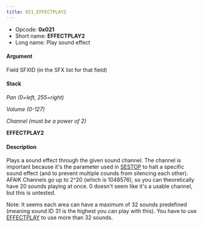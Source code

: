```yaml
---
title: 021_EFFECTPLAY2
---
```


-   Opcode: **0x021**
-   Short name: **EFFECTPLAY2**
-   Long name: Play sound effect

#### Argument

Field SFXID (in the SFX list for that field)

#### Stack

  
*Pan (0=left, 255=right)*

*Volume (0-127)*

*Channel (must be a power of 2)*

**EFFECTPLAY2**

#### Description

Plays a sound effect through the given sound channel. The channel is important because it's the parameter used in [SESTOP](0CD_SESTOP.md) to halt a specific sound effect (and to prevent multiple counds from silencing each other). AFAIK Channels go up to 2^20 (which is 1048576), so you can theoretically have 20 sounds playing at once. 0 doesn't seem like it's a usable channel, but this is untested.

Note: It seems each area can have a maximum of 32 sounds predefined (meaning sound ID 31 is the highest you can play with this). You have to use [EFFECTPLAY](0BC_EFFECTPLAY.md) to use more than 32 sounds.
